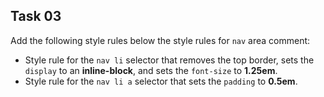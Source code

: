 ## Task 03
Add the following style rules below the style rules for `nav` area comment: 
* Style rule for the `nav li` selector that removes the top border, sets the `display` to an **inline-block**, and sets the `font-size` to **1.25em**.
* Style rule for the `nav li a` selector that sets the `padding` to **0.5em**. 
